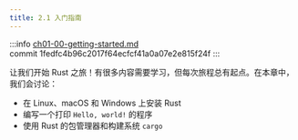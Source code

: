 ```yaml
---
title: 2.1 入门指南
---
```


:::info
[ch01-00-getting-started.md](https://github.com/rust-lang/book/blob/main/src/ch01-00-getting-started.md)
<br>
commit 1fedfc4b96c2017f64ecfcf41a0a07e2e815f24f
:::

让我们开始 Rust 之旅！有很多内容需要学习，但每次旅程总有起点。在本章中，我们会讨论：

* 在 Linux、macOS 和 Windows 上安装 Rust
* 编写一个打印 `Hello, world!` 的程序
* 使用 Rust 的包管理器和构建系统 `cargo`
